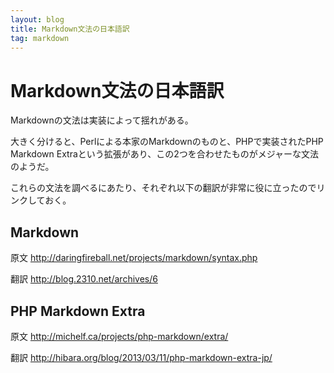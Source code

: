 ```yaml
---
layout: blog
title: Markdown文法の日本語訳
tag: markdown
---
```


# Markdown文法の日本語訳

Markdownの文法は実装によって揺れがある。

大きく分けると、Perlによる本家のMarkdownのものと、PHPで実装されたPHP Markdown Extraという拡張があり、この2つを合わせたものがメジャーな文法のようだ。

これらの文法を調べるにあたり、それぞれ以下の翻訳が非常に役に立ったのでリンクしておく。

## Markdown

原文
<http://daringfireball.net/projects/markdown/syntax.php>

翻訳
<http://blog.2310.net/archives/6>

## PHP Markdown Extra

原文
<http://michelf.ca/projects/php-markdown/extra/>

翻訳
<http://hibara.org/blog/2013/03/11/php-markdown-extra-jp/>
